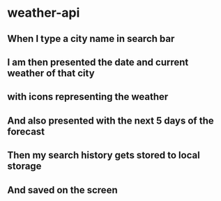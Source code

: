 # weather-api
## When I type a city name in search bar 
## I am then presented the date and current weather of that city
## with icons representing the weather
## And also presented with the next 5 days of the forecast
## Then my search history gets stored to local storage 
## And saved on the screen 